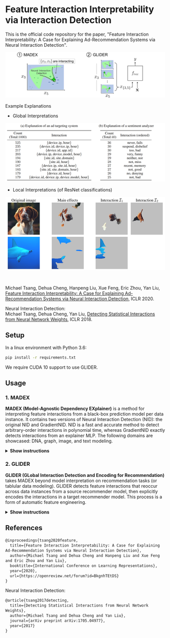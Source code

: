 # Feature Interaction Interpretability via Interaction Detection

This is the official code repository for the paper, "Feature Interaction Interpretability: A Case for Explaining Ad-Recommendation Systems via Neural Interaction Detection".

<img src="figures/overview.png">

Example Explanations

* Global Interpretations
<p align="center">
<img src="figures/explanation1.png" width="700">
</p>

* Local Interpretations (of ResNet classifications)
<p align="center">
<img src="figures/explanation2.png" width="700">
</p>

<br />

Michael Tsang, Dehua Cheng, Hanpeng Liu, Xue Feng, Eric Zhou, Yan Liu, [Feature Interaction Interpretability: A Case for Explaining Ad-Recommendation Systems via Neural Interaction Detection](https://openreview.net/forum?id=BkgnhTEtDS), ICLR 2020.

Neural Interaction Detection:\
Michael Tsang, Dehua Cheng, Yan Liu, [Detecting Statistical Interactions from Neural Network Weights](https://openreview.net/forum?id=ByOfBggRZ), ICLR 2018.


## Setup


In a linux environment with Python 3.6:

```bash
pip install -r requirements.txt
```

We require CUDA 10 support to use GLIDER.

## Usage
### 1. MADEX

**MADEX (Model-Agnostic Dependency EXplainer)** is a method for interpreting feature interactions from a black-box prediction model per data instance. It contains two versions of Neural Interaction Detection (NID): the original NID and GradientNID. NID is a fast and accurate method to detect arbitrary-order interactions in polynomial time, whereas GradientNID exactly detects interactions from an explainer MLP. The following domains are showcased: DNA, graph, image, and text modeling.

<details><summary><b>Show instructions</b></summary>

    
```bash
cd 1.\ madex/
```

The following notebooks are available to demo MADEX:
* `madex_example_dna.ipynb`
* `madex_example_graph.ipynb`
* `madex_example_image.ipynb`
* `madex_example_text.ipynb`
    
</details>

### 2. GLIDER

**GLIDER (GLobal Interaction Detection and Encoding for Recommendation)** takes MADEX beyond model interpretation on recommendation tasks (or tablular data modeling). GLIDER detects feature interactions that reoccur across data instances from a source recommender model, then explicitly encodes the interactions in a target recommender model. This process is a form of automatic feature engineering.

<details><summary><b>Show instructions</b></summary>


```bash
cd 2.\ glider/
```

#### A. Data Preparation

Please follow instructions in the [AutoInt repo](https://github.com/shichence/AutoInt) for how to prepare data splits.

The same code is also provided in this repo and follows the same series of commands. The Criteo dataset is found [here](https://labs.criteo.com/2014/02/kaggle-display-advertising-challenge-dataset/). Place it in the path `data/autoint/criteo`.

```bash
mkdir data/autoint/criteo
python data/initial_data_prep/criteo/preprocess.py
python data/initial_data_prep/Kfold_split/stratifiedKfold.py
python data/initial_data_prep/criteo/scale.py
```

#### B. Global Interaction Detection

First, train a baseline AutoInt model.

```bash
python models/autoint/train.py --exp baseline --data data/autoint/criteo --save_path experiments/autoint/criteo/baseline/ --run_times 1 --gpu 0 
```

Then, run global interaction detection on this model.

```bash
python detect_global_interactions.py --save_path experiments/autoint/criteo/baseline/1/ --data criteo --save_id SAVEID --par_batch_size par_batch_size
```

* ```par_batch_size``` is the number of data instances to process in parallel. Set this based on the number of CPU processes and GPU memory available.
* ``SAVEID`` shows up again later. Use a descriptive identifier.


#### C. Cross Feature Generation

To generate cross features:

```bash
python make_cross_feature_data.py --data_file experiments/detected_interactions_criteo_SAVEID.pickle --exp cross_K40 --K 40 --data criteo --autoint_save_path data/autoint/criteo --deepctr_save_path data/deepctr/criteo --save_base_data true
```

#### D. Train DeepCTR models:

* Wide&Deep: `WDL`
* DeepFM: `DeepFM` 
* Deep&Cross: `DCN`
* xDeepFM: `xDeepFM`

Baseline:
```bash
python train_deepctr.py --model WDL --ds criteo --exp baseline --patience 5 --test_id baseline_experiment --gpu 0
```

Baseline + GLIDER (distillation):
```bash
python train_deepctr.py --model WDL --ds criteo --exp cross --patience 5 --test_id cross_experiment --gpu 0 --d_cross_exp cross_K40 --n_cross 40
```


#### E. Train AutoInt models:


Baseline + GLIDER (enhancement):
```bash
python models/autoint/train.py --exp cross --data data/autoint/criteo --save_path experiments/autoint/criteo/cross/ --gpu 0 --cross_exp cross_K40
```

</details>
    

## References

```
@inproceedings{tsang2020feature,
  title={Feature Interaction Interpretability: A Case for Explaining Ad-Recommendation Systems via Neural Interaction Detection},
  author={Michael Tsang and Dehua Cheng and Hanpeng Liu and Xue Feng and Eric Zhou and Yan Liu},
  booktitle={International Conference on Learning Representations},
  year={2020},
  url={https://openreview.net/forum?id=BkgnhTEtDS}
}
```

Neural Interaction Detection:
```
@article{tsang2017detecting,
  title={Detecting Statistical Interactions from Neural Network Weights},
  author={Michael Tsang and Dehua Cheng and Yan Liu},
  journal={arXiv preprint arXiv:1705.04977},
  year={2017}
}
```


